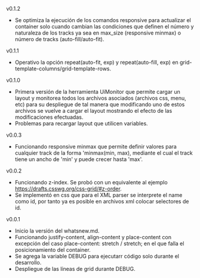 v0.1.2
- Se optimiza la ejecución de los comandos responsive para actualizar el container solo
cuando cambian las condiciones que definen el número y naturaleza de los tracks ya sea 
en max_size (responsive minmax) o número de tracks (auto-fill/auto-fit). 

v0.1.1
- Operativo la opción repeat(auto-fit, exp) y repeat(auto-fill, exp) en 
grid-template-columns/grid-template-rows.

v0.1.0
- Primera versión de la herramienta UiMonitor que permite cargar un layout y monitorea 
todos los archivos asociados (archivos css, menu, etc) para su despliegue de tal manera que 
modificando uno de estos archivos se vuelve a cargar el layout mostrando el efecto de las 
modificaciones efectuadas.
- Problemas para recargar layout que utilicen variables.

v0.0.3
- Funcionando responsive minmax que permite definir valores para cualquier track de la 
forma 'minmax(min, max), mediante el cual el track tiene un ancho de 'min' y puede crecer hasta 'max'.

v0.0.2
- Funcionando z-index. Se probó con un equivalente al ejemplo https://drafts.csswg.org/css-grid/#z-order.
- Se implementó en css que para el XML parser se interprete el name como id, por tanto ya es posible en 
archivos xml colocar selectores de id. 

v0.0.1
- Inicio la versión del whatsnew.md.
- Funcionando justify-content, align-content y place-content con excepción del caso 
place-content: stretch / stretch; en el que falla el posicionamiento del container.
- Se agrega la variable DEBUG para ejecutarr código solo durante el desarrollo.
- Despliegue de las líneas de grid durante DEBUG.

